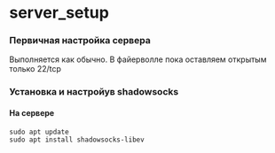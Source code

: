 # server_setup
### Первичная настройка сервера

Выполняется как обычно. В файерволле пока оставляем открытым только 22/tcp 

### Установка и настройув shadowsocks
#### На сервере
 ```
sudo apt update
sudo apt install shadowsocks-libev
```
